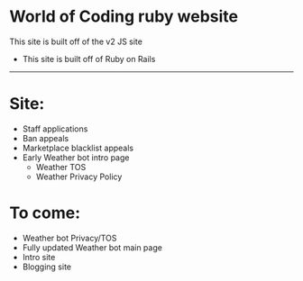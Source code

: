 # World of Coding ruby website

This site is built off of the v2 JS site
* This site is built off of Ruby on Rails

* **

# Site:

* Staff applications
* Ban appeals
* Marketplace blacklist appeals
* Early Weather bot intro page
    - Weather TOS
    - Weather Privacy Policy

# To come:
* Weather bot Privacy/TOS
* Fully updated Weather bot main page
* Intro site
* Blogging site
